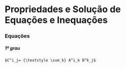 # Propriedades e Solução de Equações e Inequações

### Equações

##### 1º grau

	$C^i_j= {\textstyle \sum_k} A^i_k B^k_j$